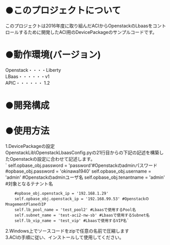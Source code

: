 # ●このプロジェクトについて  
このプロジェクトは2016年度に取り組んだACIからOpenstackのLbaasをコントロールするために開発したACI用のDevicePackageのサンプルコードです。  
  
# ●動作環境(バージョン)  
Openstack・・・・Liberty  
LBaas・・・・・・v1  
APIC・・・・・・ 1.2  
  
# ●開発構成  
  
# ●使用方法  
1.DevicePackageの設定  
OpenstackLib\OpenstackLbaasConfig.pyの21行目からの下記の記述を構築したOpenstackの設定に合わせて記述します。  
`        self.opbase_obj.password = 'password'#Openstackのadminパスワード
        #opbase_obj.password = 'okinawa1940'
        self.opbase_obj.username = 'admin' #Openstackのadminユーザ名
        self.opbase_obj.tenantname = 'admin' #対象となるテナント名

        #opbase_obj.openstack_ip = '192.168.1.29'
        self.opbase_obj.openstack_ip = '192.168.99.53' #OpenstackのMnagementPlaneのIP
        self.lb_pool_name = 'test_pool2' #Lbaasで使用するPool名
        self.subnet_name = 'test-aci2-nw-sb' #Lbaasで使用するSubnet名
        self.lb_vip_name = 'test_vip' #Lbaasで使用するVIP名`
2.Windows上でソースコードをzipで任意の名前で圧縮します  
3.ACIの手順に従い、インストールして使用してください。  
